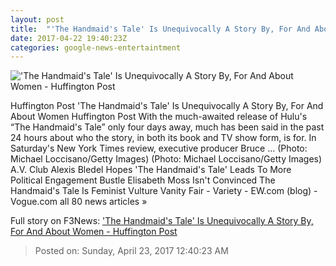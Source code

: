 ```yaml
---
layout: post
title:  "'The Handmaid's Tale' Is Unequivocally A Story By, For And About Women - Huffington Post"
date: 2017-04-22 19:40:23Z
categories: google-news-entertaintment
---
```


!['The Handmaid's Tale' Is Unequivocally A Story By, For And About Women - Huffington Post](http://img.huffingtonpost.com/asset/2000_1000/58fba2a52600004500c47251.jpeg)

Huffington Post 'The Handmaid's Tale' Is Unequivocally A Story By, For And About Women Huffington Post With the much-awaited release of Hulu's “The Handmaid's Tale” only four days away, much has been said in the past 24 hours about who the story, in both its book and TV show form, is for. In Saturday's New York Times review, executive producer Bruce ... (Photo: Michael Loccisano/Getty Images) (Photo: Michael Loccisano/Getty Images) A.V. Club Alexis Bledel Hopes 'The Handmaid's Tale' Leads To More Political Engagement Bustle Elisabeth Moss Isn't Convinced The Handmaid's Tale Is Feminist Vulture Vanity Fair - Variety - EW.com (blog) - Vogue.com all 80 news articles »


Full story on F3News: ['The Handmaid's Tale' Is Unequivocally A Story By, For And About Women - Huffington Post](http://www.f3nws.com/n/jaRVkH)

> Posted on: Sunday, April 23, 2017 12:40:23 AM
